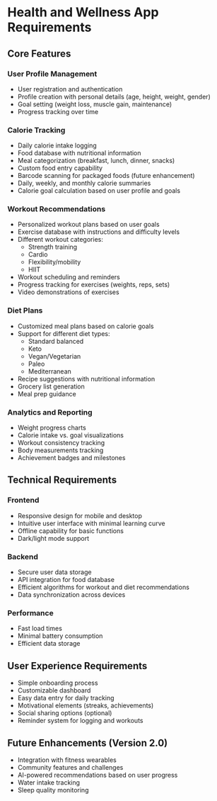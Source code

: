 # Health and Wellness App Requirements

## Core Features

### User Profile Management
- User registration and authentication
- Profile creation with personal details (age, height, weight, gender)
- Goal setting (weight loss, muscle gain, maintenance)
- Progress tracking over time

### Calorie Tracking
- Daily calorie intake logging
- Food database with nutritional information
- Meal categorization (breakfast, lunch, dinner, snacks)
- Custom food entry capability
- Barcode scanning for packaged foods (future enhancement)
- Daily, weekly, and monthly calorie summaries
- Calorie goal calculation based on user profile and goals

### Workout Recommendations
- Personalized workout plans based on user goals
- Exercise database with instructions and difficulty levels
- Different workout categories:
  - Strength training
  - Cardio
  - Flexibility/mobility
  - HIIT
- Workout scheduling and reminders
- Progress tracking for exercises (weights, reps, sets)
- Video demonstrations of exercises

### Diet Plans
- Customized meal plans based on calorie goals
- Support for different diet types:
  - Standard balanced
  - Keto
  - Vegan/Vegetarian
  - Paleo
  - Mediterranean
- Recipe suggestions with nutritional information
- Grocery list generation
- Meal prep guidance

### Analytics and Reporting
- Weight progress charts
- Calorie intake vs. goal visualizations
- Workout consistency tracking
- Body measurements tracking
- Achievement badges and milestones

## Technical Requirements

### Frontend
- Responsive design for mobile and desktop
- Intuitive user interface with minimal learning curve
- Offline capability for basic functions
- Dark/light mode support

### Backend
- Secure user data storage
- API integration for food database
- Efficient algorithms for workout and diet recommendations
- Data synchronization across devices

### Performance
- Fast load times
- Minimal battery consumption
- Efficient data storage

## User Experience Requirements
- Simple onboarding process
- Customizable dashboard
- Easy data entry for daily tracking
- Motivational elements (streaks, achievements)
- Social sharing options (optional)
- Reminder system for logging and workouts

## Future Enhancements (Version 2.0)
- Integration with fitness wearables
- Community features and challenges
- AI-powered recommendations based on user progress
- Water intake tracking
- Sleep quality monitoring
